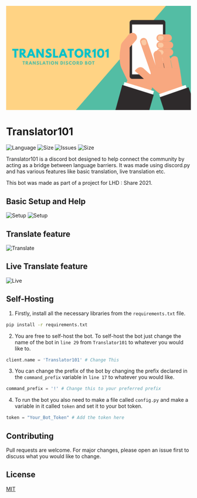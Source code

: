 ![Language](assets/Translator101.png)

# Translator101
![Language](https://img.shields.io/github/languages/top/JohanSanSebastian/Translator101)
![Size](https://img.shields.io/github/languages/code-size/JohanSanSebastian/Translator101)
![Issues](https://img.shields.io/github/issues/JohanSanSebastian/Translator101)
![Size](https://img.shields.io/github/stars/JohanSanSebastian/Translator101?style=social)


Translator101 is a discord bot designed to help connect the community by acting as a bridge between language barriers. It was made using discord.py and has various features like basic translation, live translation etc.

This bot was made as part of a project for LHD : Share 2021.

## Basic Setup and Help
![Setup](https://media.giphy.com/media/iNUg8YByIcve1HJigH/giphy.gif)
![Setup](https://media.giphy.com/media/j0LxYSDiReiTMyfG0m/giphy.gif)

## Translate feature
![Translate](https://media.giphy.com/media/LYjA1ISX7ulKJ4GpSi/giphy.gif)

## Live Translate feature
![Live](https://media.giphy.com/media/nisoS2Z6eoXEhIXrHm/giphy.gif)

## Self-Hosting
1. Firstly, install all the necessary libraries from the `requirements.txt` file.

```bash
pip install -r requirements.txt
```

2. You are free to self-host the bot. To self-host the bot just change the name of the bot in `line 29` from `Translator101` to whatever you would like to.

```python
client.name = 'Translator101' # Change This
```

3. You can change the prefix of the bot by changing the prefix declared in the `command_prefix` variable in `line 17` to whatever you would like.

```python
command_prefix = '!' # Change this to your preferred prefix
```

4. To run the bot you also need to make a file called `config.py` and make a variable in it called `token` and set it to your bot token.

```python
token = "Your_Bot_Token" # Add the token here
```

## Contributing
Pull requests are welcome. For major changes, please open an issue first to discuss what you would like to change.

## License
[MIT](https://choosealicense.com/licenses/mit/)
